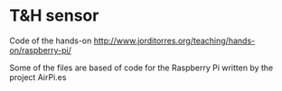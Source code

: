 T&H sensor
==========
Code of the hands-on http://www.jorditorres.org/teaching/hands-on/raspberry-pi/

Some of the files are based of code for the Raspberry Pi written by the project AirPi.es

